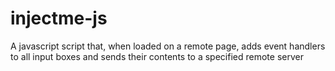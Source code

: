 injectme-js
===========

A javascript script that, when loaded on a remote page, adds event handlers to all input boxes and sends their contents to a specified remote server